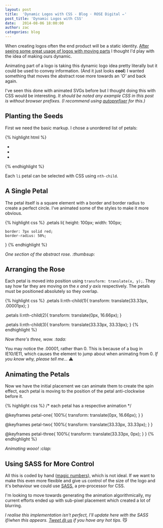 ```yaml
---
layout: post
title:  'Dynamic Logos with CSS - Blog · ROSE Digital ✏'
post_title: 'Dynamic Logos with CSS'
date:   2014-08-06 18:00:00
author: zac
categories: blog
---
```


When creating logos often the end product will be a static identity. [After seeing some great usage of logos with moving parts](http://www.hexanine.com/zeroside/the-future-is-fluid-inside-dynamic-logos/) I thought I'd play with the idea of making ours dynamic.

Animating part of a logo is taking this dynamic logo idea pretty literally but it could be used to convey information. (And it just looks **cool**) I wanted something that moves the abstract rose more towards an _'O'_ and back again.

I've seen this done with animated SVGs before but I thought doing this with CSS would be interesting. _It should be noted any example CSS in this post is without browser prefixes. (I recommend using [autoprefixer](https://github.com/ai/autoprefixer) for this.)_

## Planting the Seeds

First we need the basic markup. I chose a unordered list of petals:

{% highlight html %}
<ul class="petals">
	<li></li>
	<li></li>
	<li></li>
</ul>
{% endhighlight %}

Each `li` petal can be selected with CSS using `nth-child`.

## A Single Petal

The petal itself is a square element with a border and border radius to create a perfect circle. I've animated some of the styles to make it more obvious.

{% highlight css %}
.petals li{
	height: 100px;
	width: 100px;

	border: 7px solid red;
	border-radius: 50%;
}
{% endhighlight %}

<!-- We're using Jekyll and HTML doesn't render very well amongst Markdown hence the unusual classes -->
<div class="code-result">		<div class="example-petal--1"></div>		</div>
<em class="caption">One section of the abstract rose. :thumbsup:</em>

## Arranging the Rose

Each petal is moved into position using `transform: translate(x, y);`. They say how far they are moving on the _x and y axis_ respectively. The petals must be positioned absolutely so they overlap.

{% highlight css %}
.petals li:nth-child(1){
	transform: translate(33.33px, .00001px);
}

.petals li:nth-child(2){
	transform: translate(0px, 16.66px);
}

.petals li:nth-child(3){
	transform: translate(33.33px, 33.33px);
}
{% endhighlight %}

<!-- We're using Jekyll and HTML doesn't render very well amongst Markdown hence the unusual classes -->
<div class="code-result">		<div class="example-petals">	<div class="example-petal--2-1"></div>	<div class="example-petal--2-2"></div>	<div class="example-petal--2-3"></div>	</div>		</div>
<em class="caption">Now there's three, wow. :tada:</em>

You may notice the .00001, rather than 0. This is because of a bug in IE10/IE11, which causes the element to jump about when animating from 0. _If you know why, please tell me..._ :warning:

## Animating the Petals

Now we have the initial placement we can animate them to create the spin effect, each petal is moving to the position of the petal anti-clockwise before it.


{% highlight css %}
/* each petal has a respective animation */

@keyframes petal-one{
	100%{ transform: translate(0px, 16.66px); }
}

@keyframes petal-two{
	100%{ transform: translate(33.33px, 33.33px); }
}

@keyframes petal-three{
	100%{ transform: translate(33.33px, 0px); }
}
{% endhighlight %}

<!-- We're using Jekyll and HTML doesn't render very well amongst Markdown hence the unusual classes -->
<div class="code-result">		<div class="example-petals">	<div class="example-petal--3-1"></div>	<div class="example-petal--3-2"></div>	<div class="example-petal--3-3"></div>	</div>		</div>
<em class="caption">Animating wooo! :clap:</em>

## Using SASS for More Control

All this is coded by hand ([magic numbers](http://csswizardry.com/2012/11/code-smells-in-css/)), which is not ideal. If we want to make this even more flexible and give us control of the size of the logo and it's behaviour we could use [SASS](http://sass-lang.com/), a pre-processor for CSS.

I'm looking to move towards generating the animation algorithmically, my current efforts ended up with sub-pixel placement which created a lot of blurring.

_I realise this implementation isn't perfect, I'll update here with the SASS if/when this appears. [Tweet @ us](http://twitter.com/rosedgtl) if you have any hot tips._ :smirk_cat: